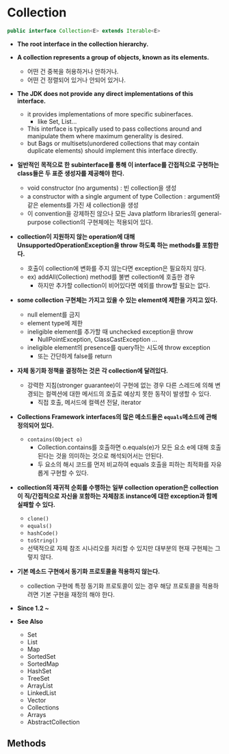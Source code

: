 # Collection

```java
public interface Collection<E> extends Iterable<E>
```

* **The root interface in the collection hierarchy.**
* **A collection represents a group of objects, known as its elements.**
  * 어떤 건 중복을 허용하거나 안하거나.
  * 어떤 건 정렬되어 있거나 안되어 있거나.
* **The JDK does not provide any direct implementations of this interface.**
  * it provides implementations of more specific subinerfaces.
    * like Set, List...
  * This interface is typically used to pass collections around and manipulate them where maximum generality is desired.
  * but Bags or multisets(unordered collections that may contain duplicate elements) should implement this interface directly.
* **일반적인 목적으로 한 subinterface를 통해 이 interface를 간접적으로 구현하는 class들은 두 표준 생성자를 제공해야 한다.**
  * void constructor (no arguments) : 빈 collection을 생성
  * a constructor with a single argument of type Collection : argument와 같은 elements를 가진 새 collection을 생성
  * 이 convention을 강제하진 않으나 모든 Java platform libraries의 general-purpose collection의 구현체에는 적용되어 있다.
* **collection이 지원하지 않는 operation에 대해 UnsupportedOperationException을 throw 하도록 하는 methods를 포함한다.**
  * 호출이 collection에 변화를 주지 않는다면 exception은 필요하지 않다.
  * ex) addAll(Collection) method를 불변 collection에 호출한 경우 
    * 하지만 추가할 collection이 비어있다면 예외를 throw할 필요는 없다.
* **some collection 구현체는 가지고 있을 수 있는 element에 제한을 가지고 있다.**
  * null element를 금지
  * element type에 제한
  * ineligible element를 추가할 때 unchecked exception을 throw
    * NullPointException, ClassCastException ...
  * ineligible element의 presence를 query하는 시도에 throw exception
    * 또는 간단하게 false를 return
* **자체 동기화 정책을 결정하는 것은 각 collection에 달려있다.**
  * 강력한 지침(stronger guarantee)이 구현에 없는 경우 다른 스레드에 의해 변경되는 컬렉션에 대한 메서드의 호출로 예상치 못한 동작이 발생할 수 있다.
    * 직접 호출, 메서드에 컬렉션 전달, iterator
* **Collections Framework interfaces의 많은 메소드들은 `equals`메소드에 관해 정의되어 있다.**
  * `contains(Object o)`
    * Collection.contains를 호출하면 o.equals(e)가 모든 요소 e에 대해 호출된다는 것을 의미하는 것으로 해석되어서는 안된다.
    * 두 요소의 해시 코드를 먼저 비교하여 equals 호출을 피하는 최적화를 자유롭게 구현할 수 있다.
* **collection의 재귀적 순회를 수행하는 일부 collection operation은 collection이 직/간접적으로 자신을 포함하는 자체참조 instance에 대한 exception과 함께 실패할 수 있다.**
  * `clone()`
  * `equals()`
  * `hashCode()`
  * `toString()`
  * 선택적으로 자체 참조 시나리오를 처리할 수 있지만 대부분의 현재 구현체는 그렇지 않다.

* **기본 메소드 구현에서 동기화 프로토콜을 적용하지 않는다.**
  * collection 구현에 특정 동기화 프로토콜이 있는 경우 해당 프로토콜을 적용하려면 기본 구현을 재정의 해야 한다.
* **Since 1.2 ~**
* **See Also**
  * Set
  * List
  * Map
  * SortedSet
  * SortedMap
  * HashSet
  * TreeSet
  * ArrayList
  * LinkedList
  * Vector
  * Collections
  * Arrays
  * AbstractCollection



## Methods

